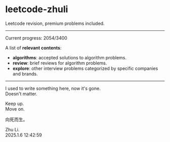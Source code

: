 # leetcode-zhuli
Leetcode revision, premium problems included.
<hr/>

Current progress: 2054/3400

A list of <b>relevant contents</b>:
- <b>algorithms</b>: accepted solutions to algorithm problems.
- <b>review</b>: brief reviews for algorithm problems.
- <b>explore</b>: other interview problems categorized by specific companies and brands.

---

I used to write something here, now it's gone.  
Doesn't matter.

Keep up.  
Move on.  

向死而生。

Zhu Li.  
2025.1.6 12:42:59  
